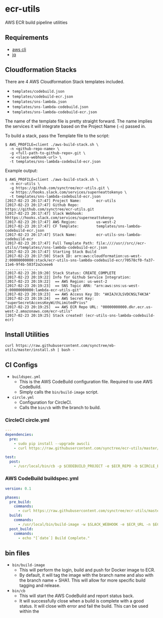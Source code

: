 # ecr-utils
AWS ECR build pipeline utilities

Requirements
---

- [aws cli](http://docs.aws.amazon.com/cli/latest/userguide/installing.html)
- [jq](https://github.com/stedolan/jq)

Cloudformation Stacks
---

There are 4 AWS Cloudformation Stack templates included.

- `templates/codebuild.json`
- `templates/codebuild-ecr.json`
- `templates/sns-lambda.json`
- `templates/sns-lambda-codebuild.json`
- `templates/sns-lambda-codebuild-ecr.json`

The name of the template file is pretty straight forward. The name implies the services it will integrate based on the Project Name (`-n`) passed in.

To build a stack, pass the Template file to the script:

```
$ AWS_PROFILE=client ./aws-build-stack.sh \
  -n <github-repo-name> \
  -g <full-path-to-github-repo>.git \
  -w <slace-webhook-url> \
  -t templates/sns-lambda-codebuild-ecr.json
```

Example output:

```
$ AWS_PROFILE=client ./aws-build-stack.sh \
  -n ecr-utils \
  -g https://github.com/synctree/ecr-utils.git \
  -w https://hooks.slack.com/services/superneattokenyo \
  -t templates/sns-lambda-codebuild-ecr.json
[2017-02-23 20:17:47] Project Name:       ecr-utils
[2017-02-23 20:17:47] Github Repo:        https://github.com/synctree/ecr-utils.git
[2017-02-23 20:17:47] Slack Webhook:      hhttps://hooks.slack.com/services/superneattokenyo
[2017-02-23 20:17:47] AWS Region:         us-west-2
[2017-02-23 20:17:47] CF Template:        templates/sns-lambda-codebuild-ecr.json
[2017-02-23 20:17:47] Stack Name:         ecr-utils-sns-lambda-codebuild-ecr
[2017-02-23 20:17:47] Full Template Path: file:////usr//src//ecr-utils//templates//sns-lambda-codebuild-ecr.json
[2017-02-23 20:17:47] Starting Stack Build
[2017-02-23 20:17:50] Stack ID: arn:aws:cloudformation:us-west-2:00000000000:stack/ecr-utils-sns-lambda-codebuild-ecr/70578cf0-fa37-11e6-9f4b-503f2a2ceee6
...............
[2017-02-23 20:19:20] Stack Status: CREATE_COMPLETE
[2017-02-23 20:19:22] Info for Github Service Integration:
[2017-02-23 20:19:22]  == AWS Region: us-west-2
[2017-02-23 20:19:23]  == SNS Topic ARN: "arn:aws:sns:us-west-2:00000000000:lambda-ecr-utils-git"
[2017-02-23 20:19:23]  == AWS Access Key ID: "AKIAJVJLSVDCNSLT4K3A"
[2017-02-23 20:19:24]  == AWS Secret Key: "superSecretAccessKeyWithLimitedPrivs"
[2017-02-23 20:19:25]  == AWS ECR Repo URL: "00000000000.dkr.ecr.us-west-2.amazonaws.com/ecr-utils"
[2017-02-23 20:19:25] Stack created! (ecr-utils-sns-lambda-codebuild-ecr)
```

Install Utilities
---

```
curl https://raw.githubusercontent.com/synctree/eb-utils/master/install.sh | bash -
```

CI Configs
---

- `buildspec.yml`
  - This is the AWS CodeBuild configuration file. Required to use AWS CodeBuild.
  - Simply calls the `bin/build-image` script.
- `circle.yml`
  - Configuration for CircleCI.
  - Calls the `bin/cb` with the branch to build.

### CircleCI circle.yml

```yaml
---
dependencies:
  pre:
    - sudo pip install --upgrade awscli
    - curl https://raw.githubusercontent.com/synctree/ecr-utils/master/install.sh | bash -

test:
  post:
    - /usr/local/bin/cb -p $CODEBUILD_PROJECT -e $ECR_REPO -b $CIRCLE_BRANCH
```

### AWS CodeBuild buildspec.yml

```yaml
version: 0.1

phases:
  pre_build:
    commands:
      - curl https://raw.githubusercontent.com/synctree/ecr-utils/master/install.sh | bash -
  build:
    commands:
      - /usr/local/bin/build-image -w $SLACK_WEBHOOK -e $ECR_URL -n $ECR_REPO_NAME
  post_build:
    commands:
      - echo "[`date`] Build Complete."
```

bin files
---

- `bin/build-image`
  - This will perform the login, build and push for Docker image to ECR.
  - By default, it will tag the image with the branch name and also with the branch name + SHA1. This will allow for more specific build tagging and release.
- `bin/cb`
  - This will start the AWS CodeBuild and report status back.
  - It will successfully close when a build is complete with a good status. It will close with error and fail the build. This can be used within the
